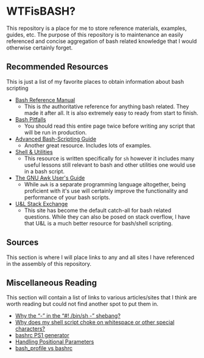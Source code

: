 # WTFisBASH?

This repository is a place for me to store reference materials, examples, guides, etc.  The purpose of this repository
is to maintenance an easily referenced and concise aggregation of bash related knowledge that I would otherwise
certainly forget.

## Recommended Resources

This is just a list of my favorite places to obtain information about bash scripting

* [Bash Reference Manual](https://www.gnu.org/software/bash/manual/bash.html)
  * This is *the* authoritative reference for anything bash related.  They made it after all.  It is also extremely easy
  to ready from start to finish.
* [Bash Pitfalls](http://mywiki.wooledge.org/BashPitfalls)
  * You should read this entire page twice before writing any script that will be run in production.
* [Advanced Bash-Scripting Guide](http://tldp.org/LDP/abs/html/)
  * Another great resource.  Includes lots of examples.
* [Shell & Utilities](http://pubs.opengroup.org/onlinepubs/9699919799.2016edition/utilities/contents.html)
  * This resource is written specifically for `sh` however it includes many useful lessons still relevant to bash and
  other utilities one would use in a bash script.
* [The GNU Awk User's Guide](https://www.gnu.org/software/gawk/manual/gawk.html)
  * While `awk` is a separate programming language altogether, being proficient with it's use will certainly improve
  the functionality and performance of your bash scripts.
* [U&L Stack Exchange](https://unix.stackexchange.com/)
  * This site has become the default catch-all for bash related questions.  While they can also be posed on
  stack overflow, I have that U&L is a much better resource for bash/shell scripting.

## Sources

This section is where I will place links to any and all sites I have referenced in the assembly of this repository.

## Miscellaneous Reading

This section will contain a list of links to various articles/sites that I think are worth reading but could not find
another spot to put them in.

* [Why the “-” in the “#! /bin/sh -” shebang?](https://unix.stackexchange.com/q/351729/237982)
* [Why does my shell script choke on whitespace or other special characters?](https://unix.stackexchange.com/q/131766/237982)
* [bashrc PS1 generator](http://bashrcgenerator.com/)
* [Handling Positional Parameters](http://wiki.bash-hackers.org/scripting/posparams)
* [bash_profile vs bashrc](http://www.joshstaiger.org/archives/2005/07/bash_profile_vs.html)
